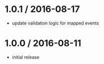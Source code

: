 
1.0.1 / 2016-08-17
==================

  * update validation logic for mapped events

1.0.0 / 2016-08-11
==================

  * initial release 

